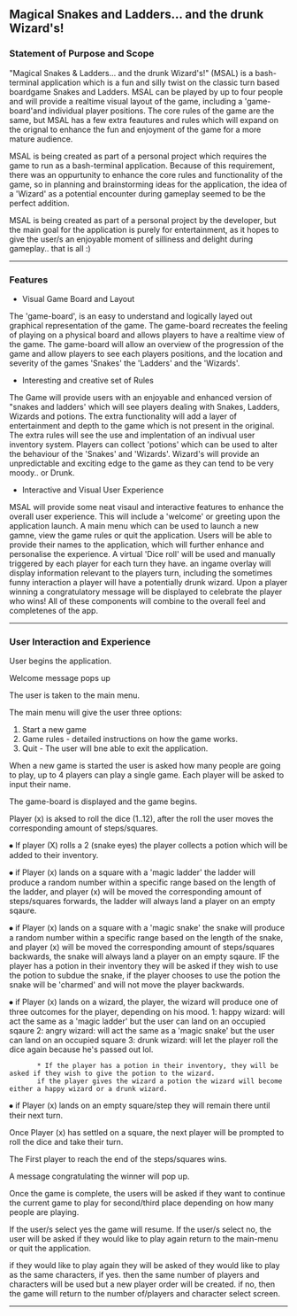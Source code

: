 
## Magical Snakes and Ladders... and the drunk Wizard's!


### Statement of Purpose and Scope

"Magical Snakes & Ladders... and the drunk Wizard's!" (MSAL) is a bash-terminal application which is a fun and silly twist on the classic turn based boardgame Snakes and Ladders. MSAL can be played by up to four people and will provide a realtime visual layout of the game, including a 'game-board'and individual player positions. The core rules of the game are the same, but MSAL has a few extra feautures and rules which will expand on the orignal to enhance the fun and enjoyment of the game for a more mature audience.

MSAL is being created as part of a personal project which requires the game to run as a bash-terminal application. Because of this requirement, there was an oppurtunity to enhance the core rules and functionality of the game, so in planning and brainstorming ideas for the application, the idea of a 'Wizard' as a potential encounter during gameplay seemed to be the perfect addition.

MSAL is being created as part of a personal project by the developer, but the main goal for the application is purely for entertainment, as it hopes to give the user/s an enjoyable moment of silliness and delight during gameplay.. that is all :)

------------------------------------------------------------------------------------------------------------------------------

### Features

* Visual Game Board and Layout

The 'game-board', is an easy to understand and logically layed out graphical representation of the game. The game-board recreates the feeling of playing on a physical board and allows players to have a realtime view of the game. The game-board will allow an overview of the progression of the game and allow players to see each players positions, and the location and severity of the games 'Snakes' the 'Ladders' and the 'Wizards'.


* Interesting and creative set of Rules

The Game will provide users with an enjoyable and enhanced version of "snakes and ladders' which will see players dealing with Snakes, Ladders, Wizards and potions. The extra functionality will add a layer of entertainment and depth to the game which is not present in the original. The extra rules will see the use and implentation of an indivual user inventory system. Players can collect 'potions' which can be used to alter the behaviour of the 'Snakes' and 'Wizards'. Wizard's will provide an unpredictable and exciting edge to the game as they can tend to be very moody.. or Drunk.



* Interactive and Visual User Experience

MSAL will provide some neat visaul and interactive features to enhance the overall user experience. This will include a 'welcome' or greeting upon the application launch. A main menu which can be used to launch a new gamne, view the game rules or quit the application. Users will be able to provide their names to the application, which will further enhance and personalise the experience. A virtual 'Dice roll' will be used and manually triggered by each player for each turn they have. an ingame overlay will display information relevant to the players turn, including the sometimes funny interaction a player will have a potentially drunk wizard. Upon a player winning a congratulatory message will be displayed to celebrate the player who wins! All of these components will combine to the overall feel and completenes of the app.


------------------------------------------------------------------------------------------------------------------------------


### User Interaction and Experience

User begins the application.

Welcome message pops up

The user is taken to the main menu.

The main menu will give the user three options: 
1. Start a new game
2. Game rules - detailed instructions on how the game works.
3. Quit - The user will bne able to exit the application.

When a new game is started the user is asked how many people are going to play, up to 4 players can play a single game.
Each player will be asked to input their name.

The game-board is displayed and the game begins.

Player (x) is aksed to roll the dice (1..12), after the roll the user moves the corresponding amount of steps/squares. 

⦁ If player (X) rolls a 2 (snake eyes) the player collects a potion which will be added to their inventory.

⦁ if Player (x) lands on a square with a 'magic ladder' the ladder will produce a random number within a specific range based on the length of the ladder, and player (x) will be moved the corresponding amount of steps/squares forwards, the ladder will always land a player on an empty sqaure. 

⦁ if Player (x) lands on a square with a 'magic snake' the snake will produce a random number within a specific range based on the length of the snake, and player (x) will be moved the corresponding amount of steps/squares backwards, the snake will always land a player on an empty sqaure. IF the player has a potion in their inventory they will be asked if they wish to use the potion to subdue the snake, if the player chooses to use the potion the snake will be 'charmed' and will not move the player backwards.

⦁ if Player (x) lands on a wizard, the player, the wizard will produce one of three outcomes for the player, depending on his mood. 
           1: happy wizard: will act the same as a 'magic ladder' but the user can land on an occupied sqaure
           2: angry wizard: will act the same as a 'magic snake' but the user can land on an occupied square
           3: drunk wizard: will let the player roll the dice again because he's passed out lol.

           * If the player has a potion in their inventory, they will be asked if they wish to give the potion to the wizard.
           if the player gives the wizard a potion the wizard will become either a happy wizard or a drunk wizard.
         

⦁ if Player (x) lands on an empty square/step they will remain there until their next turn.

Once Player (x) has settled on a square, the next player will be prompted to roll the dice and take their turn.

The First player to reach the end of the steps/squares wins.

A message congratulating the winner will pop up.

Once the game is complete, the users will be asked if they want to continue the current game to play for second/third place depending on how many people are playing.

If the user/s select yes the game will resume. If the user/s select no, the user will be asked if they would like to play again return to the main-menu or quit the application.

if they would like to play again they will be asked of they would like to play as the same characters, if yes. then the same number of players and characters will be used but a new player order will be created. if no, then the game will return to the number of/players and character select screen.


-------






